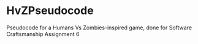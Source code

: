 # HvZPseudocode
Pseudocode for a Humans Vs Zombies-inspired game, done for Software Craftsmanship Assignment 6
